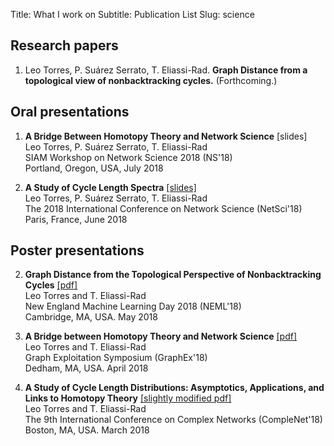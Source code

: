 Title: What I work on
Subtitle: Publication List
Slug: science

## Research papers

1. Leo Torres, P. Suárez Serrato, T. Eliassi-Rad. **Graph Distance from a
   topological view of nonbacktracking cycles.** (Forthcoming.)


## Oral presentations

1. **A Bridge Between Homotopy Theory and Network Science** [slides]  
  Leo Torres, P. Suárez Serrato, T. Eliassi-Rad  
  SIAM Workshop on Network Science 2018 (NS'18)  
  Portland, Oregon, USA, July 2018


2. **A Study of Cycle Length Spectra** [[slides]]({attach}/static/netsci18.pdf)  
  Leo Torres, P. Suárez Serrato, T. Eliassi-Rad  
  The 2018 International Conference on Network Science (NetSci'18)  
  Paris, France, June 2018



## Poster presentations

2. **Graph Distance from the Topological Perspective of Nonbacktracking
   Cycles** [[pdf]]({attach}/static/neml18.pdf)  
  Leo Torres and T. Eliassi-Rad  
  New England Machine Learning Day 2018 (NEML'18)  
  Cambridge, MA, USA. May 2018


3. **A Bridge between Homotopy Theory and Network Science** [[pdf]]({attach}/static/graphex18.pdf)  
  Leo Torres and T. Eliassi-Rad  
  Graph Exploitation Symposium (GraphEx'18)  
  Dedham, MA, USA. April 2018


1. **A Study of Cycle Length Distributions: Asymptotics, Applications, and
   Links to Homotopy Theory** [[slightly modified pdf]]({attach}/static/complenet18.pdf)  
  Leo Torres and T. Eliassi-Rad  
  The 9th International Conference on Complex Networks (CompleNet'18)  
  Boston, MA, USA. March 2018
  
